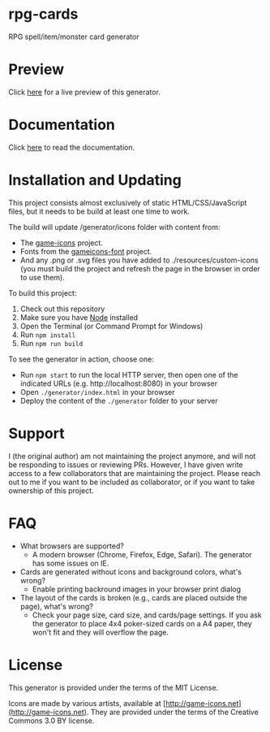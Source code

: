 rpg-cards
=========

RPG spell/item/monster card generator

Preview
=======

Click [here](https://rpg-cards.bnm12.dk/) for a live preview of this generator.

Documentation
=============

Click [here](https://rpg-cards.bnm12.dk/documentation.html) to read the documentation.

Installation and Updating
=========================

This project consists almost exclusively of static HTML/CSS/JavaScript files, but it needs to be build at least one time to work.

The build will update /generator/icons folder with content from:
- The [game-icons](http://game-icons.net) project.
- Fonts from the [gameicons-font](https://seiyria.com/gameicons-font) project.
- And any .png or .svg files you have added to ./resources/custom-icons (you must build the project and refresh the page in the browser in order to use them).


To build this project:

1. Check out this repository
2. Make sure you have [Node](https://nodejs.org/) installed
3. Open the Terminal (or Command Prompt for Windows)
4. Run `npm install`
5. Run `npm run build`

To see the generator in action, choose one:

- Run `npm start` to run the local HTTP server, then open one of the indicated URLs (e.g. http://localhost:8080) in your browser
- Open `./generator/index.html` in your browser 
- Deploy the content of the `./generator` folder to your server

Support
=======

I (the original author) am not maintaining the project anymore, and will not be responding to issues or reviewing PRs.
However, I have given write access to a few collaborators that are maintaining the project.
Please reach out to me if you want to be included as collaborator, or if you want to take ownership of this project.

FAQ
=====================

- What browsers are supported?
  - A modern browser (Chrome, Firefox, Edge, Safari). The generator has some issues on IE.
- Cards are generated without icons and background colors, what's wrong?
  - Enable printing backround images in your browser print dialog
- The layout of the cards is broken (e.g., cards are placed outside the page), what's wrong?
  - Check your page size, card size, and cards/page settings. If you ask the generator to place 4x4 poker-sized cards on a A4 paper, they won't fit and they will overflow the page.

License
=======

This generator is provided under the terms of the MIT License.

Icons are made by various artists, available at [http://game-icons.net](http://game-icons.net).
They are provided under the terms of the Creative Commons 3.0 BY license.
